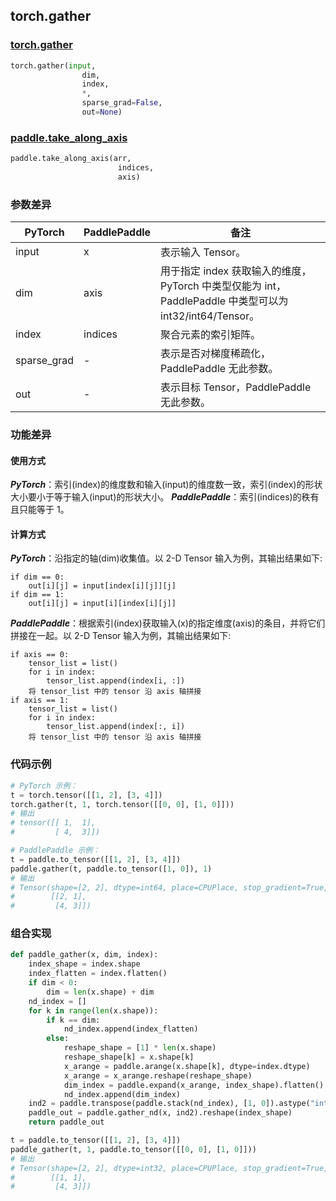 ## torch.gather
### [torch.gather](https://pytorch.org/docs/stable/generated/torch.gather.html?highlight=gather#torch.gather)

```python
torch.gather(input,
                dim,
                index,
                *,
                sparse_grad=False,
                out=None)
```

### [paddle.take_along_axis](https://www.paddlepaddle.org.cn/documentation/docs/zh/api/paddle/take_along_axis_cn.html#take-along-axis)

```python
paddle.take_along_axis(arr,
                        indices,
                        axis)
```

### 参数差异
| PyTorch       | PaddlePaddle | 备注                                                   |
| ------------- | ------------ | ------------------------------------------------------ |
| input         | x            | 表示输入 Tensor。                                    |
| dim           | axis         | 用于指定 index 获取输入的维度，PyTorch 中类型仅能为 int，PaddlePaddle 中类型可以为 int32/int64/Tensor。 |
| index         | indices      | 聚合元素的索引矩阵。                                   |
| sparse_grad   | -            | 表示是否对梯度稀疏化，PaddlePaddle 无此参数。            |
| out           | -            | 表示目标 Tensor，PaddlePaddle 无此参数。               |

### 功能差异
#### 使用方式
***PyTorch***：索引(index)的维度数和输入(input)的维度数一致，索引(index)的形状大小要小于等于输入(input)的形状大小。
***PaddlePaddle***：索引(indices)的秩有且只能等于 1。

#### 计算方式
***PyTorch***：沿指定的轴(dim)收集值。以 2-D Tensor 输入为例，其输出结果如下:
```
if dim == 0:
    out[i][j] = input[index[i][j]][j]
if dim == 1:
    out[i][j] = input[i][index[i][j]]
```
***PaddlePaddle***：根据索引(index)获取输入(x)的指定维度(axis)的条目，并将它们拼接在一起。以 2-D Tensor 输入为例，其输出结果如下:
```
if axis == 0:
    tensor_list = list()
    for i in index:
        tensor_list.append(index[i, :])
    将 tensor_list 中的 tensor 沿 axis 轴拼接
if axis == 1:
    tensor_list = list()
    for i in index:
        tensor_list.append(index[:, i])
    将 tensor_list 中的 tensor 沿 axis 轴拼接
```

### 代码示例

``` python
# PyTorch 示例：
t = torch.tensor([[1, 2], [3, 4]])
torch.gather(t, 1, torch.tensor([[0, 0], [1, 0]]))
# 输出
# tensor([[ 1,  1],
#         [ 4,  3]])
```

``` python
# PaddlePaddle 示例：
t = paddle.to_tensor([[1, 2], [3, 4]])
paddle.gather(t, paddle.to_tensor([1, 0]), 1)
# 输出
# Tensor(shape=[2, 2], dtype=int64, place=CPUPlace, stop_gradient=True,
#        [[2, 1],
#         [4, 3]])
```

### 组合实现

```python
def paddle_gather(x, dim, index):
    index_shape = index.shape
    index_flatten = index.flatten()
    if dim < 0:
        dim = len(x.shape) + dim
    nd_index = []
    for k in range(len(x.shape)):
        if k == dim:
            nd_index.append(index_flatten)
        else:
            reshape_shape = [1] * len(x.shape)
            reshape_shape[k] = x.shape[k]
            x_arange = paddle.arange(x.shape[k], dtype=index.dtype)
            x_arange = x_arange.reshape(reshape_shape)
            dim_index = paddle.expand(x_arange, index_shape).flatten()
            nd_index.append(dim_index)
    ind2 = paddle.transpose(paddle.stack(nd_index), [1, 0]).astype("int64")
    paddle_out = paddle.gather_nd(x, ind2).reshape(index_shape)
    return paddle_out

t = paddle.to_tensor([[1, 2], [3, 4]])
paddle_gather(t, 1, paddle.to_tensor([[0, 0], [1, 0]]))
# 输出
# Tensor(shape=[2, 2], dtype=int32, place=CPUPlace, stop_gradient=True,
#        [[1, 1],
#         [4, 3]])
```
